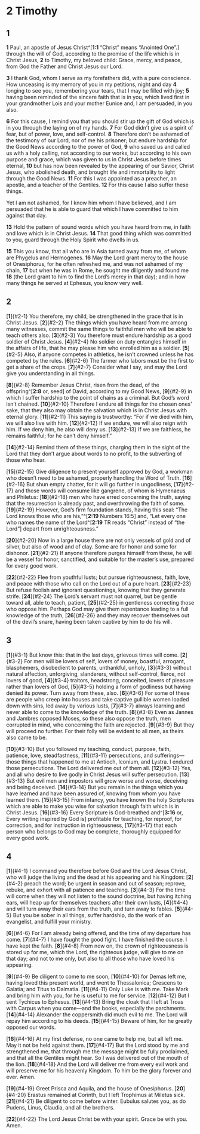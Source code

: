 # 2 Timothy

## 1 
**1** Paul, an apostle of Jesus Christ^[**1:1** “Christ” means “Anointed One”.] through the will of God, according to the promise of the life which is in Christ Jesus, **2** to Timothy, my beloved child: Grace, mercy, and peace, from God the Father and Christ Jesus our Lord. 


**3** I thank God, whom I serve as my forefathers did, with a pure conscience. How unceasing is my memory of you in my petitions, night and day **4** longing to see you, remembering your tears, that I may be filled with joy; **5** having been reminded of the sincere faith that is in you, which lived first in your grandmother Lois and your mother Eunice and, I am persuaded, in you also. 

**6** For this cause, I remind you that you should stir up the gift of God which is in you through the laying on of my hands. **7** For God didn’t give us a spirit of fear, but of power, love, and self-control. **8** Therefore don’t be ashamed of the testimony of our Lord, nor of me his prisoner; but endure hardship for the Good News according to the power of God, **9** who saved us and called us with a holy calling, not according to our works, but according to his own purpose and grace, which was given to us in Christ Jesus before times eternal, **10** but has now been revealed by the appearing of our Savior, Christ Jesus, who abolished death, and brought life and immortality to light through the Good News. **11** For this I was appointed as a preacher, an apostle, and a teacher of the Gentiles. **12** For this cause I also suffer these things. 

Yet I am not ashamed, for I know him whom I have believed, and I am persuaded that he is able to guard that which I have committed to him against that day. 

**13** Hold the pattern of sound words which you have heard from me, in faith and love which is in Christ Jesus. **14** That good thing which was committed to you, guard through the Holy Spirit who dwells in us. 

**15** This you know, that all who are in Asia turned away from me, of whom are Phygelus and Hermogenes. **16** May the Lord grant mercy to the house of Onesiphorus, for he often refreshed me, and was not ashamed of my chain, **17** but when he was in Rome, he sought me diligently and found me **18** (the Lord grant to him to find the Lord’s mercy in that day); and in how many things he served at Ephesus, you know very well. 

## 2 
[**1**]{#2-1} You therefore, my child, be strengthened in the grace that is in Christ Jesus. [**2**]{#2-2} The things which you have heard from me among many witnesses, commit the same things to faithful men who will be able to teach others also. [**3**]{#2-3} You therefore must endure hardship as a good soldier of Christ Jesus. [**4**]{#2-4} No soldier on duty entangles himself in the affairs of life, that he may please him who enrolled him as a soldier. [**5**]{#2-5} Also, if anyone competes in athletics, he isn’t crowned unless he has competed by the rules. [**6**]{#2-6} The farmer who labors must be the first to get a share of the crops. [**7**]{#2-7} Consider what I say, and may the Lord give you understanding in all things. 

[**8**]{#2-8} Remember Jesus Christ, risen from the dead, of the offspring^[**2:8** or, seed] of David, according to my Good News, [**9**]{#2-9} in which I suffer hardship to the point of chains as a criminal. But God’s word isn’t chained. [**10**]{#2-10} Therefore I endure all things for the chosen ones’ sake, that they also may obtain the salvation which is in Christ Jesus with eternal glory. [**11**]{#2-11} This saying is trustworthy: “For if we died with him, we will also live with him. [**12**]{#2-12} If we endure, we will also reign with him. If we deny him, he also will deny us. [**13**]{#2-13} If we are faithless, he remains faithful; for he can’t deny himself.” 


[**14**]{#2-14} Remind them of these things, charging them in the sight of the Lord that they don’t argue about words to no profit, to the subverting of those who hear. 

[**15**]{#2-15} Give diligence to present yourself approved by God, a workman who doesn’t need to be ashamed, properly handling the Word of Truth. [**16**]{#2-16} But shun empty chatter, for it will go further in ungodliness, [**17**]{#2-17} and those words will consume like gangrene, of whom is Hymenaeus and Philetus: [**18**]{#2-18} men who have erred concerning the truth, saying that the resurrection is already past, and overthrowing the faith of some. [**19**]{#2-19} However, God’s firm foundation stands, having this seal: “The Lord knows those who are his,”^[**2:19** Numbers 16:5] and, “Let every one who names the name of the Lord^[**2:19** TR reads “Christ” instead of “the Lord”] depart from unrighteousness.” 
 

[**20**]{#2-20} Now in a large house there are not only vessels of gold and of silver, but also of wood and of clay. Some are for honor and some for dishonor. [**21**]{#2-21} If anyone therefore purges himself from these, he will be a vessel for honor, sanctified, and suitable for the master’s use, prepared for every good work. 

[**22**]{#2-22} Flee from youthful lusts; but pursue righteousness, faith, love, and peace with those who call on the Lord out of a pure heart. [**23**]{#2-23} But refuse foolish and ignorant questionings, knowing that they generate strife. [**24**]{#2-24} The Lord’s servant must not quarrel, but be gentle toward all, able to teach, patient, [**25**]{#2-25} in gentleness correcting those who oppose him. Perhaps God may give them repentance leading to a full knowledge of the truth, [**26**]{#2-26} and they may recover themselves out of the devil’s snare, having been taken captive by him to do his will. 

## 3 
[**1**]{#3-1} But know this: that in the last days, grievous times will come. [**2**]{#3-2} For men will be lovers of self, lovers of money, boastful, arrogant, blasphemers, disobedient to parents, unthankful, unholy, [**3**]{#3-3} without natural affection, unforgiving, slanderers, without self-control, fierce, not lovers of good, [**4**]{#3-4} traitors, headstrong, conceited, lovers of pleasure rather than lovers of God, [**5**]{#3-5} holding a form of godliness but having denied its power. Turn away from these, also. [**6**]{#3-6} For some of these are people who creep into houses and take captive gullible women loaded down with sins, led away by various lusts, [**7**]{#3-7} always learning and never able to come to the knowledge of the truth. [**8**]{#3-8} Even as Jannes and Jambres opposed Moses, so these also oppose the truth, men corrupted in mind, who concerning the faith are rejected. [**9**]{#3-9} But they will proceed no further. For their folly will be evident to all men, as theirs also came to be. 

[**10**]{#3-10} But you followed my teaching, conduct, purpose, faith, patience, love, steadfastness, [**11**]{#3-11} persecutions, and sufferings—those things that happened to me at Antioch, Iconium, and Lystra. I endured those persecutions. The Lord delivered me out of them all. [**12**]{#3-12} Yes, and all who desire to live godly in Christ Jesus will suffer persecution. [**13**]{#3-13} But evil men and impostors will grow worse and worse, deceiving and being deceived. [**14**]{#3-14} But you remain in the things which you have learned and have been assured of, knowing from whom you have learned them. [**15**]{#3-15} From infancy, you have known the holy Scriptures which are able to make you wise for salvation through faith which is in Christ Jesus. [**16**]{#3-16} Every Scripture is God-breathed and^[**3:16** or, Every writing inspired by God is] profitable for teaching, for reproof, for correction, and for instruction in righteousness, [**17**]{#3-17} that each person who belongs to God may be complete, thoroughly equipped for every good work.
 

## 4 
[**1**]{#4-1} I command you therefore before God and the Lord Jesus Christ, who will judge the living and the dead at his appearing and his Kingdom: [**2**]{#4-2} preach the word; be urgent in season and out of season; reprove, rebuke, and exhort with all patience and teaching. [**3**]{#4-3} For the time will come when they will not listen to the sound doctrine, but having itching ears, will heap up for themselves teachers after their own lusts, [**4**]{#4-4} and will turn away their ears from the truth, and turn away to fables. [**5**]{#4-5} But you be sober in all things, suffer hardship, do the work of an evangelist, and fulfill your ministry. 

[**6**]{#4-6} For I am already being offered, and the time of my departure has come. [**7**]{#4-7} I have fought the good fight. I have finished the course. I have kept the faith. [**8**]{#4-8} From now on, the crown of righteousness is stored up for me, which the Lord, the righteous judge, will give to me on that day; and not to me only, but also to all those who have loved his appearing. 

[**9**]{#4-9} Be diligent to come to me soon, [**10**]{#4-10} for Demas left me, having loved this present world, and went to Thessalonica; Crescens to Galatia; and Titus to Dalmatia. [**11**]{#4-11} Only Luke is with me. Take Mark and bring him with you, for he is useful to me for service. [**12**]{#4-12} But I sent Tychicus to Ephesus. [**13**]{#4-13} Bring the cloak that I left at Troas with Carpus when you come—and the books, especially the parchments. [**14**]{#4-14} Alexander the coppersmith did much evil to me. The Lord will repay him according to his deeds. [**15**]{#4-15} Beware of him, for he greatly opposed our words. 

[**16**]{#4-16} At my first defense, no one came to help me, but all left me. May it not be held against them. [**17**]{#4-17} But the Lord stood by me and strengthened me, that through me the message might be fully proclaimed, and that all the Gentiles might hear. So I was delivered out of the mouth of the lion. [**18**]{#4-18} And the Lord will deliver me from every evil work and will preserve me for his heavenly Kingdom. To him be the glory forever and ever. Amen. 

[**19**]{#4-19} Greet Prisca and Aquila, and the house of Onesiphorus. [**20**]{#4-20} Erastus remained at Corinth, but I left Trophimus at Miletus sick. [**21**]{#4-21} Be diligent to come before winter. Eubulus salutes you, as do Pudens, Linus, Claudia, and all the brothers. 

[**22**]{#4-22} The Lord Jesus Christ be with your spirit. Grace be with you. Amen. 